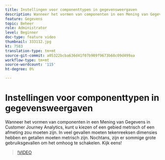 ```yaml
---
title: Instellingen voor componenttypen in gegevensweergaven
description: Wanneer het vormen van componenten in een Mening van Gegevens in Customer Journey Analytics, kunt u kiezen of een gebied metrisch of een afmeting zou moeten zijn. In veel gevallen moeten tekenreeksen dimensies hebben en getallen moeten metrisch zijn. Nochtans, zijn er sommige grote gebruiksgevallen om het omhoog te schakelen. Kijk eens!
feature: Gegevens
topic: Beheer
role: Administrator
level: Beginner
doc-type: feature video
thumbnail: 333112.jpg
kt: 7583
translation-type: tm+mt
source-git-commit: a05322bcba636d41f07b909f9673b68c09d499aa
workflow-type: tm+mt
source-wordcount: '115'
ht-degree: 0%

---
```



# Instellingen voor componenttypen in gegevensweergaven

Wanneer het vormen van componenten in een Mening van Gegevens in Customer Journey Analytics, kunt u kiezen of een gebied metrisch of een afmeting zou moeten zijn. In veel gevallen moeten tekenreeksen dimensies hebben en getallen moeten metrisch zijn. Nochtans, zijn er sommige grote gebruiksgevallen om het omhoog te schakelen. Kijk eens!

>[!VIDEO](https://video.tv.adobe.com/v/333112/?quality=12&learn=on)
